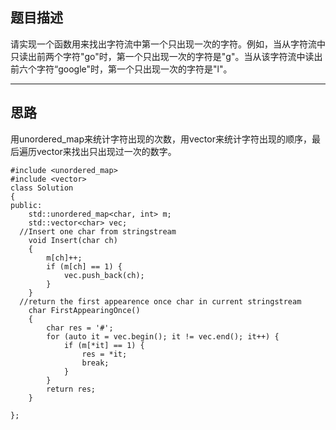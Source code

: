 ## 题目描述
请实现一个函数用来找出字符流中第一个只出现一次的字符。例如，当从字符流中只读出前两个字符"go"时，第一个只出现一次的字符是"g"。当从该字符流中读出前六个字符“google"时，第一个只出现一次的字符是"l"。

---
## 思路
用unordered_map来统计字符出现的次数，用vector来统计字符出现的顺序，最后遍历vector来找出只出现过一次的数字。
```
#include <unordered_map>
#include <vector>
class Solution
{
public:
    std::unordered_map<char, int> m;
    std::vector<char> vec;
  //Insert one char from stringstream
    void Insert(char ch)
    {
        m[ch]++;
        if (m[ch] == 1) {
            vec.push_back(ch);
        }
    }
  //return the first appearence once char in current stringstream
    char FirstAppearingOnce()
    {
        char res = '#';
        for (auto it = vec.begin(); it != vec.end(); it++) {
            if (m[*it] == 1) {
                res = *it;
                break;
            }
        }
        return res;
    }

};
```